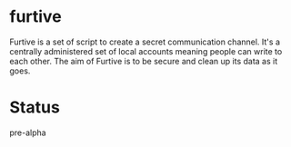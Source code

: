 # furtive
Furtive is a set of script to create a secret communication channel. It's a centrally administered set of local accounts meaning people can write to each other. The aim of Furtive is to be secure and clean up its data as it goes.

# Status
pre-alpha
